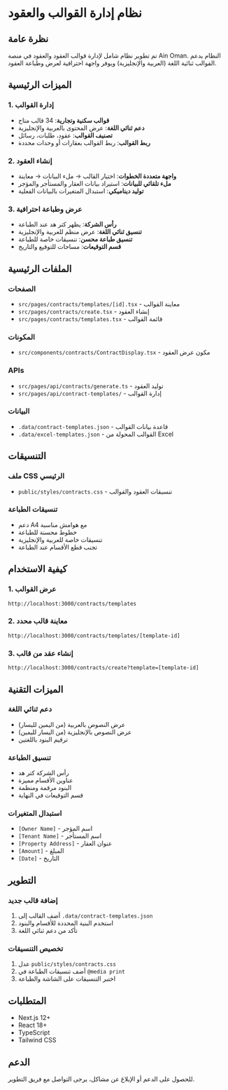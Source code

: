 # نظام إدارة القوالب والعقود

## نظرة عامة

تم تطوير نظام شامل لإدارة قوالب العقود والعقود في منصة Ain Oman. النظام يدعم القوالب ثنائية اللغة (العربية والإنجليزية) ويوفر واجهة احترافية لعرض وطباعة العقود.

## الميزات الرئيسية

### 1. إدارة القوالب
- **قوالب سكنية وتجارية**: 34 قالب متاح
- **دعم ثنائي اللغة**: عرض المحتوى بالعربية والإنجليزية
- **تصنيف القوالب**: عقود، طلبات، رسائل
- **ربط القوالب**: ربط القوالب بعقارات أو وحدات محددة

### 2. إنشاء العقود
- **واجهة متعددة الخطوات**: اختيار القالب → ملء البيانات → معاينة
- **ملء تلقائي للبيانات**: استيراد بيانات العقار والمستأجر والمؤجر
- **توليد ديناميكي**: استبدال المتغيرات بالبيانات الفعلية

### 3. عرض وطباعة احترافية
- **رأس الشركة**: يظهر كتر هد عند الطباعة
- **تنسيق ثنائي اللغة**: عرض منظم للعربية والإنجليزية
- **تنسيق طباعة محسن**: تنسيقات خاصة للطباعة
- **قسم التوقيعات**: مساحات للتوقيع والتاريخ

## الملفات الرئيسية

### الصفحات
- `src/pages/contracts/templates/[id].tsx` - معاينة القوالب
- `src/pages/contracts/create.tsx` - إنشاء العقود
- `src/pages/contracts/templates.tsx` - قائمة القوالب

### المكونات
- `src/components/contracts/ContractDisplay.tsx` - مكون عرض العقود

### APIs
- `src/pages/api/contracts/generate.ts` - توليد العقود
- `src/pages/api/contract-templates/` - إدارة القوالب

### البيانات
- `.data/contract-templates.json` - قاعدة بيانات القوالب
- `.data/excel-templates.json` - القوالب المحولة من Excel

## التنسيقات

### ملف CSS الرئيسي
- `public/styles/contracts.css` - تنسيقات العقود والقوالب

### تنسيقات الطباعة
- دعم A4 مع هوامش مناسبة
- خطوط محسنة للطباعة
- تنسيقات خاصة للعربية والإنجليزية
- تجنب قطع الأقسام عند الطباعة

## كيفية الاستخدام

### 1. عرض القوالب
```
http://localhost:3000/contracts/templates
```

### 2. معاينة قالب محدد
```
http://localhost:3000/contracts/templates/[template-id]
```

### 3. إنشاء عقد من قالب
```
http://localhost:3000/contracts/create?template=[template-id]
```

## الميزات التقنية

### دعم ثنائي اللغة
- عرض النصوص بالعربية (من اليمين لليسار)
- عرض النصوص بالإنجليزية (من اليسار لليمين)
- ترقيم البنود باللغتين

### تنسيق الطباعة
- رأس الشركة كتر هد
- عناوين الأقسام مميزة
- البنود مرقمة ومنظمة
- قسم التوقيعات في النهاية

### استبدال المتغيرات
- `[Owner Name]` - اسم المؤجر
- `[Tenant Name]` - اسم المستأجر
- `[Property Address]` - عنوان العقار
- `[Amount]` - المبلغ
- `[Date]` - التاريخ

## التطوير

### إضافة قالب جديد
1. أضف القالب إلى `.data/contract-templates.json`
2. استخدم البنية المحددة للأقسام والبنود
3. تأكد من دعم ثنائي اللغة

### تخصيص التنسيقات
1. عدل `public/styles/contracts.css`
2. أضف تنسيقات الطباعة في `@media print`
3. اختبر التنسيقات على الشاشة والطباعة

## المتطلبات

- Next.js 12+
- React 18+
- TypeScript
- Tailwind CSS

## الدعم

للحصول على الدعم أو الإبلاغ عن مشاكل، يرجى التواصل مع فريق التطوير.
